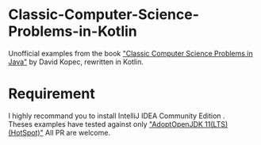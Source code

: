 # Classic-Computer-Science-Problems-in-Kotlin
Unofficial examples from the book ["Classic Computer Science Problems in Java"](https://www.manning.com/books/classic-computer-science-problems-in-java?a_aid=oaksnow&a_bid=6430148a)
by David Kopec, rewritten in Kotlin.

# Requirement
I highly recommand you to install IntelliJ IDEA Community Edition .
</br>
Theses examples have tested against only ["AdoptOpenJDK 11(LTS) (HotSpot)"](https://adoptopenjdk.net/)
All PR are welcome.
